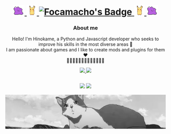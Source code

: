 <div align="center">
        <a href="#"">
            <h1>
                <img src="https://github.com/focamacho/Focamacho/blob/main/images/ditto.gif" height=32px alt="Pokémon Ditto Dancing">
                <img src ="https://github.com/focamacho/Focamacho/blob/main/images/pikachu.gif" height=32px alt="Pokémon Pikachu Dancing">
                <img src="https://img.shields.io/badge/Focamacho-%230d1117.svg?style=for-the-badge&logoColor=white" alt="Focamacho's Badge"/>
                <img src ="https://github.com/focamacho/Focamacho/blob/main/images/pikachu.gif" height=32px alt="Pokémon Pikachu Dancing">
                <img src="https://github.com/focamacho/Focamacho/blob/main/images/ditto.gif" height=32px alt="Pokémon Ditto Dancing">
            </h1>
        </a>
        <h3>About me</h3>
        <p>
            Hello! I'm Hinokame, a Python and Javascript developer who seeks to improve his skills in the most diverse areas 👋
            <br/>
            I am passionate about games and I like to create mods and plugins for them ❤
            <br/>
        🌹🌼🌷🌸🌻🌺🌹🌼🌷🌸🌻🌺🌹
            <br/>
        </p>
</div>

<div align="center">
        <a href="#">
                <img height="160em" src="https://github-readme-stats-q1oxknttp-focamacho.vercel.app/api?username=Focamacho&show_icons=true&theme=radical&include_all_commits=true&count_private=true"/>
                <img height="160em" src="https://streak-stats.demolab.com/?user=focamacho&theme=radical"/>
        </a>
</div>

##

<div align="center">
    <a href="https://www.reddit.com/user/Focamacho/"><img src="https://img.shields.io/badge/Reddit-FF4500?style=for-the-badge&logo=reddit&logoColor=white"/></a>
    <a href="https://discordapp.com/users/465364296839331861"><img src="https://img.shields.io/badge/Discord-7289DA?style=for-the-badge&logo=discord&logoColor=white"/></a>
    <br/>
    <br/>
    <img src="https://github.com/focamacho/Focamacho/blob/main/images/cat.gif" alt="Cat Gif"/>
</div>
